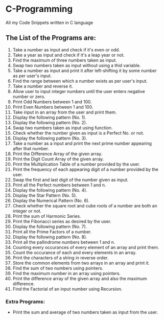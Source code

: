 # C-Programming
All my Code Snippets written in C language

## The List of the Programs are:
1. Take a number as input and check if it's even or odd.
2. Take a year as input and check if it's a leap year or not.
3. Find the maximum of three numbers taken as input.
4. Swap two numbers taken as input without using a thid variable.
5. Take a number as input and print it after left-shifting it by some number as per user's input.
6. Find the range between which a number exists as per user's input.
7. Take a number and reverse it.
8. Allow user to input integer numbers until the user enters negative number or zero.
9. Print Odd Numbers between 1 and 100.
10. Print Even Numbers between 1 and 100.
11. Take input in an array from the user and print them.
12. Display the following pattern (No. 1).
13. Display the following pattern (No. 2).
14. Swap two numbers taken as input using function.
15. Check whether the number given as input is a Perfect No. or not.
16. Display the following pattern (No. 3).
17. Take a number as a input and print the next prime number appearing after that number.
18. Print the Difference Array of the given array.
19. Print the Digit Count Array of the given array.
20. Print the Multiplication Table of a number provided by the user.
21. Print the frequency of each appearing digit of a number provided by the user.
22. Swap the first and last digit of the number given as input.
23. Print all the Perfect numbers between 1 and n.
24. Display the following pattern (No. 4).
25. Display the Star Pattern (No. 5).
26. Display the Numerical Pattern (No. 6).
27. Check whether the square root and cube roots of a number are both an integer or not.
28. Print the sum of Harmonic Series.
29. Print the Fibonacci series as desired by the user.
30. Display the following pattern (No. 7).
31. Print all the Prime Factors of a number.
32. Display the following pattern (No. 8).
33. Print all the pallindrome numbers between 1 and n.
34. Counting every occurances of every element of an array and print them.
35. Count the occurance of each and every elements in an array.
36. Print the characters of  a string in reverse order.
37. Store the common elements from two arrays in an array and print it.
38. Find the sum of two numbers using pointers.
39. Find the maximum number in an array using pointers.
40. Print the difference array of the given array and also the maximum difference.
41. Find the Factorial of an input number using Recursion.

### Extra Programs:
- Print the sum and average of two numbers taken as input from the user.

